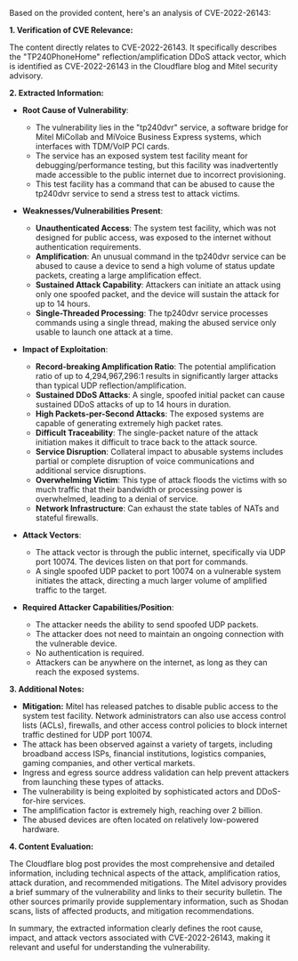 Based on the provided content, here's an analysis of CVE-2022-26143:

**1. Verification of CVE Relevance:**

The content directly relates to CVE-2022-26143. It specifically describes the "TP240PhoneHome" reflection/amplification DDoS attack vector, which is identified as CVE-2022-26143 in the Cloudflare blog and Mitel security advisory.

**2. Extracted Information:**

*   **Root Cause of Vulnerability**:
    *   The vulnerability lies in the "tp240dvr" service, a software bridge for Mitel MiCollab and MiVoice Business Express systems, which interfaces with TDM/VoIP PCI cards.
    *   The service has an exposed system test facility meant for debugging/performance testing, but this facility was inadvertently made accessible to the public internet due to incorrect provisioning.
    *   This test facility has a command that can be abused to cause the tp240dvr service to send a stress test to attack victims.

*   **Weaknesses/Vulnerabilities Present**:
    *   **Unauthenticated Access**: The system test facility, which was not designed for public access, was exposed to the internet without authentication requirements.
    *   **Amplification**: An unusual command in the tp240dvr service can be abused to cause a device to send a high volume of status update packets, creating a large amplification effect.
    *   **Sustained Attack Capability**: Attackers can initiate an attack using only one spoofed packet, and the device will sustain the attack for up to 14 hours.
    *   **Single-Threaded Processing**: The tp240dvr service processes commands using a single thread, making the abused service only usable to launch one attack at a time.

*   **Impact of Exploitation**:
    *   **Record-breaking Amplification Ratio**: The potential amplification ratio of up to 4,294,967,296:1 results in significantly larger attacks than typical UDP reflection/amplification.
    *   **Sustained DDoS Attacks**: A single, spoofed initial packet can cause sustained DDoS attacks of up to 14 hours in duration.
    *   **High Packets-per-Second Attacks**: The exposed systems are capable of generating extremely high packet rates.
    *   **Difficult Traceability**: The single-packet nature of the attack initiation makes it difficult to trace back to the attack source.
    *   **Service Disruption**: Collateral impact to abusable systems includes partial or complete disruption of voice communications and additional service disruptions.
    *   **Overwhelming Victim**: This type of attack floods the victims with so much traffic that their bandwidth or processing power is overwhelmed, leading to a denial of service.
    *   **Network Infrastructure**: Can exhaust the state tables of NATs and stateful firewalls.

*   **Attack Vectors**:
    *   The attack vector is through the public internet, specifically via UDP port 10074. The devices listen on that port for commands.
    *   A single spoofed UDP packet to port 10074 on a vulnerable system initiates the attack, directing a much larger volume of amplified traffic to the target.

*  **Required Attacker Capabilities/Position**:
    *   The attacker needs the ability to send spoofed UDP packets.
    *   The attacker does not need to maintain an ongoing connection with the vulnerable device.
    *   No authentication is required.
    *   Attackers can be anywhere on the internet, as long as they can reach the exposed systems.

**3. Additional Notes:**

*   **Mitigation:** Mitel has released patches to disable public access to the system test facility. Network administrators can also use access control lists (ACLs), firewalls, and other access control policies to block internet traffic destined for UDP port 10074.
*   The attack has been observed against a variety of targets, including broadband access ISPs, financial institutions, logistics companies, gaming companies, and other vertical markets.
*  Ingress and egress source address validation can help prevent attackers from launching these types of attacks.
*   The vulnerability is being exploited by sophisticated actors and DDoS-for-hire services.
*   The amplification factor is extremely high, reaching over 2 billion.
*   The abused devices are often located on relatively low-powered hardware.

**4. Content Evaluation:**

The Cloudflare blog post provides the most comprehensive and detailed information, including technical aspects of the attack, amplification ratios, attack duration, and recommended mitigations. The Mitel advisory provides a brief summary of the vulnerability and links to their security bulletin. The other sources primarily provide supplementary information, such as Shodan scans, lists of affected products, and mitigation recommendations.

In summary, the extracted information clearly defines the root cause, impact, and attack vectors associated with CVE-2022-26143, making it relevant and useful for understanding the vulnerability.